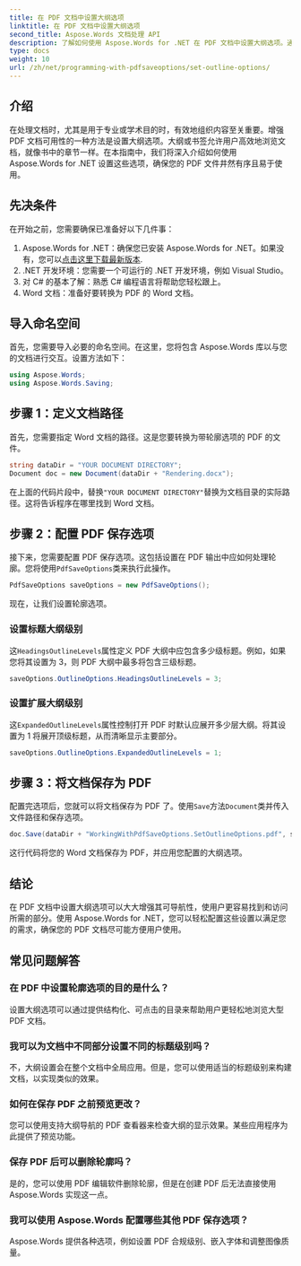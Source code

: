 ```yaml
---
title: 在 PDF 文档中设置大纲选项
linktitle: 在 PDF 文档中设置大纲选项
second_title: Aspose.Words 文档处理 API
description: 了解如何使用 Aspose.Words for .NET 在 PDF 文档中设置大纲选项。通过配置标题级别和扩展大纲来增强 PDF 导航。
type: docs
weight: 10
url: /zh/net/programming-with-pdfsaveoptions/set-outline-options/
---
```

## 介绍

在处理文档时，尤其是用于专业或学术目的时，有效地组织内容至关重要。增强 PDF 文档可用性的一种方法是设置大纲选项。大纲或书签允许用户高效地浏览文档，就像书中的章节一样。在本指南中，我们将深入介绍如何使用 Aspose.Words for .NET 设置这些选项，确保您的 PDF 文件井然有序且易于使用。

## 先决条件

在开始之前，您需要确保已准备好以下几件事：

1.  Aspose.Words for .NET：确保您已安装 Aspose.Words for .NET。如果没有，您可以[点击这里下载最新版本](https://releases.aspose.com/words/net/).
2. .NET 开发环境：您需要一个可运行的 .NET 开发环境，例如 Visual Studio。
3. 对 C# 的基本了解：熟悉 C# 编程语言将帮助您轻松跟上。
4. Word 文档：准备好要转换为 PDF 的 Word 文档。

## 导入命名空间

首先，您需要导入必要的命名空间。在这里，您将包含 Aspose.Words 库以与您的文档进行交互。设置方法如下：

```csharp
using Aspose.Words;
using Aspose.Words.Saving;
```

## 步骤 1：定义文档路径

首先，您需要指定 Word 文档的路径。这是您要转换为带轮廓选项的 PDF 的文件。 

```csharp
string dataDir = "YOUR DOCUMENT DIRECTORY";
Document doc = new Document(dataDir + "Rendering.docx");
```

在上面的代码片段中，替换`"YOUR DOCUMENT DIRECTORY"`替换为文档目录的实际路径。这将告诉程序在哪里找到 Word 文档。

## 步骤 2：配置 PDF 保存选项

接下来，您需要配置 PDF 保存选项。这包括设置在 PDF 输出中应如何处理轮廓。您将使用`PdfSaveOptions`类来执行此操作。

```csharp
PdfSaveOptions saveOptions = new PdfSaveOptions();
```

现在，让我们设置轮廓选项。 

### 设置标题大纲级别

这`HeadingsOutlineLevels`属性定义 PDF 大纲中应包含多少级标题。例如，如果您将其设置为 3，则 PDF 大纲中最多将包含三级标题。

```csharp
saveOptions.OutlineOptions.HeadingsOutlineLevels = 3;
```

### 设置扩展大纲级别

这`ExpandedOutlineLevels`属性控制打开 PDF 时默认应展开多少层大纲。将其设置为 1 将展开顶级标题，从而清晰显示主要部分。

```csharp
saveOptions.OutlineOptions.ExpandedOutlineLevels = 1;
```

## 步骤 3：将文档保存为 PDF

配置完选项后，您就可以将文档保存为 PDF 了。使用`Save`方法`Document`类并传入文件路径和保存选项。

```csharp
doc.Save(dataDir + "WorkingWithPdfSaveOptions.SetOutlineOptions.pdf", saveOptions);
```

这行代码将您的 Word 文档保存为 PDF，并应用您配置的大纲选项。 

## 结论

在 PDF 文档中设置大纲选项可以大大增强其可导航性，使用户更容易找到和访问所需的部分。使用 Aspose.Words for .NET，您可以轻松配置这些设置以满足您的需求，确保您的 PDF 文档尽可能方便用户使用。

## 常见问题解答

### 在 PDF 中设置轮廓选项的目的是什么？

设置大纲选项可以通过提供结构化、可点击的目录来帮助用户更轻松地浏览大型 PDF 文档。

### 我可以为文档中不同部分设置不同的标题级别吗？

不，大纲设置会在整个文档中全局应用。但是，您可以使用适当的标题级别来构建文档，以实现类似的效果。

### 如何在保存 PDF 之前预览更改？

您可以使用支持大纲导航的 PDF 查看器来检查大纲的显示效果。某些应用程序为此提供了预览功能。

### 保存 PDF 后可以删除轮廓吗？

是的，您可以使用 PDF 编辑软件删除轮廓，但是在创建 PDF 后无法直接使用 Aspose.Words 实现这一点。

### 我可以使用 Aspose.Words 配置哪些其他 PDF 保存选项？

Aspose.Words 提供各种选项，例如设置 PDF 合规级别、嵌入字体和调整图像质量。